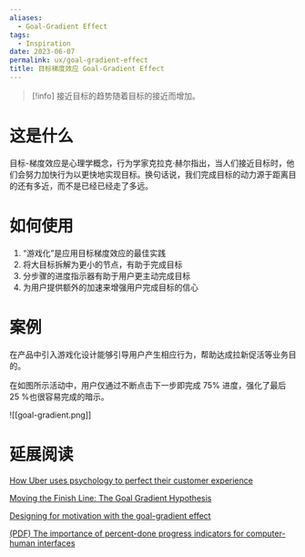 ```yaml
---
aliases:
  - Goal-Gradient Effect
tags:
  - Inspiration
date: 2023-06-07
permalink: ux/goal-gradient-effect
title: 目标梯度效应 Goal-Gradient Effect
---
```

>[!info] 接近目标的趋势随着目标的接近而增加。

# 这是什么

目标-梯度效应是心理学概念，行为学家克拉克·赫尔指出，当人们接近目标时，他们会努力加快行为以更快地实现目标。换句话说，我们完成目标的动力源于距离目的还有多近，而不是已经已经走了多远。

# 如何使用

1. “游戏化”是应用目标梯度效应的最佳实践  
2. 将大目标拆解为更小的节点，有助于完成目标  
3. 分步骤的进度指示器有助于用户更主动完成目标  
4. 为用户提供额外的加速来增强用户完成目标的信心

# 案例

在产品中引入游戏化设计能够引导用户产生相应行为，帮助达成拉新促活等业务目的。

在如图所示活动中，用户仅通过不断点击下一步即完成 75% 进度，强化了最后 25 %也很容易完成的暗示。

![[goal-gradient.png]]

# 延展阅读

[How Uber uses psychology to perfect their customer experience](https://medium.com/choice-hacking/how-uber-uses-psychology-to-perfect-their-customer-experience-d6c440285029)

[Moving the Finish Line: The Goal Gradient Hypothesis](https://fs.blog/2016/10/goal-gradient-hypothesis/)

[Designing for motivation with the goal-gradient effect](https://uxdesign.cc/designing-for-motivation-with-the-goal-gradient-effect-c873cdf58beb)

[(PDF) The importance of percent-done progress indicators for computer-human interfaces](https://www.researchgate.net/publication/234791131_The_importance_of_percent-done_progress_indicators_for_computer-human_interfaces)